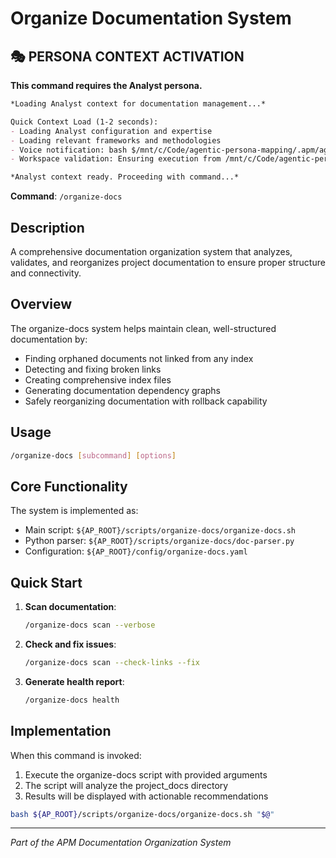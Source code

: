 # Organize Documentation System

## 🎭 PERSONA CONTEXT ACTIVATION

**This command requires the Analyst persona.**

```markdown
*Loading Analyst context for documentation management...*

Quick Context Load (1-2 seconds):
- Loading Analyst configuration and expertise
- Loading relevant frameworks and methodologies
- Voice notification: bash $/mnt/c/Code/agentic-persona-mapping/.apm/agents/voice/speakAnalyst.sh "Analyst context loaded for documentation management"
- Workspace validation: Ensuring execution from /mnt/c/Code/agentic-persona-mapping

*Analyst context ready. Proceeding with command...*
```


**Command**: `/organize-docs`

## Description

A comprehensive documentation organization system that analyzes, validates, and reorganizes project documentation to ensure proper structure and connectivity.

## Overview

The organize-docs system helps maintain clean, well-structured documentation by:
- Finding orphaned documents not linked from any index
- Detecting and fixing broken links
- Creating comprehensive index files
- Generating documentation dependency graphs
- Safely reorganizing documentation with rollback capability

## Usage

```bash
/organize-docs [subcommand] [options]
```

## Core Functionality

The system is implemented as:
- Main script: `${AP_ROOT}/scripts/organize-docs/organize-docs.sh`
- Python parser: `${AP_ROOT}/scripts/organize-docs/doc-parser.py`
- Configuration: `${AP_ROOT}/config/organize-docs.yaml`

## Quick Start

1. **Scan documentation**:
   ```bash
   /organize-docs scan --verbose
   ```

2. **Check and fix issues**:
   ```bash
   /organize-docs scan --check-links --fix
   ```

3. **Generate health report**:
   ```bash
   /organize-docs health
   ```

## Implementation

When this command is invoked:

1. Execute the organize-docs script with provided arguments
2. The script will analyze the project_docs directory
3. Results will be displayed with actionable recommendations

```bash
bash ${AP_ROOT}/scripts/organize-docs/organize-docs.sh "$@"
```

---
*Part of the APM Documentation Organization System*